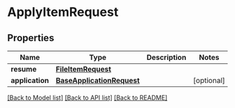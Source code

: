 # ApplyItemRequest


## Properties
Name | Type | Description | Notes
------------ | ------------- | ------------- | -------------
**resume** | [**FileItemRequest**](FileItemRequest.md) |  | 
**application** | [**BaseApplicationRequest**](BaseApplicationRequest.md) |  | [optional] 

[[Back to Model list]](../README.md#documentation-for-models) [[Back to API list]](../README.md#documentation-for-api-endpoints) [[Back to README]](../README.md)


